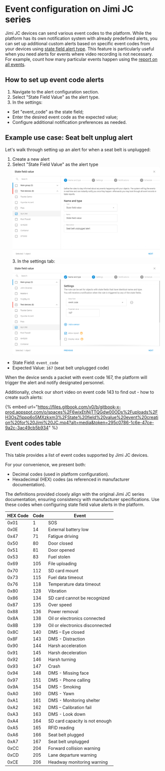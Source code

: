 # Event configuration on Jimi JC series

Jimi JC devices can send various event codes to the platform. While the platform has its own notification system with already predefined alerts, you can set up additional custom alerts based on specific event codes from your devices using [state field alert type](https://docs.navixy.com/user-guide/state-field-value). This feature is particularly useful when you need alerts for events where video recording is not necessary. For example, count how many particular events happen using the [report on all events](https://docs.navixy.com/user-guide/report-on-all-events).

## How to set up event code alerts

1. Navigate to the alert configuration section.
2. Select "State Field Value" as the alert type.
3. In the settings:

* Set "event\_code" as the state field;
* Enter the desired event code as the expected value;
* Configure additional notification preferences as needed.

## Example use case: Seat belt unplug alert

Let's walk through setting up an alert for when a seat belt is unplugged:

1. Create a new alert
2. Select "State Field Value" as the alert type\
   ![Example Use Case Seat Belt Alert - Setting alert type](attachments/browser_KjcUn9UmiH.png) \
   3\. In the settings tab:\
   ![Live example - Setting event code 167 for seat belt unplug detection](attachments/image-20241024-092818.png)

* State Field: `event_code`
* Expected Value: `167` (seat belt unplugged code)

When the device sends a packet with event code 167, the platform will trigger the alert and notify designated personnel.

Additionally, check our short video on event code 143 to find out - how to create such alerts:

{% embed url="https://files.gitbook.com/v0/b/gitbook-x-prod.appspot.com/o/spaces%2F6wixEtiNjTTQGdw00ODs%2Fuploads%2FH3OsZfippp6o5MXzkxm3%2FState%20field%20value%20event%20creation%20for%20Jimi%20JC.mp4?alt=media&token=295c0786-1c6e-47ce-9a2c-3ac49cb5b934" %}

## Event codes table

This table provides a list of event codes supported by Jimi JC devices.

For your convenience, we present both:

* Decimal codes (used in platform configuration).
* Hexadecimal (HEX) codes (as referenced in manufacturer documentation).

The definitions provided closely align with the original Jimi JC series documentation, ensuring consistency with manufacturer specifications. Use these codes when configuring state field value alerts in the platform.

| HEX Code | Code | Event                           |
| -------- | ---- | ------------------------------- |
| 0x01     | 1    | SOS                             |
| 0x0E     | 14   | External battery low            |
| 0x47     | 71   | Fatigue driving                 |
| 0x50     | 80   | Door closed                     |
| 0x51     | 81   | Door opened                     |
| 0x53     | 83   | Fuel stolen                     |
| 0x69     | 105  | File uploading                  |
| 0x70     | 112  | SD card mount                   |
| 0x73     | 115  | Fuel data timeout               |
| 0x76     | 118  | Temperature data timeout        |
| 0x80     | 128  | Vibration                       |
| 0x86     | 134  | SD card cannot be recognized    |
| 0x87     | 135  | Over speed                      |
| 0x88     | 136  | Power removal                   |
| 0x8A     | 138  | Oil or electronics connected    |
| 0x8B     | 139  | Oil or electronics disconnected |
| 0x8C     | 140  | DMS – Eye closed                |
| 0x8F     | 143  | DMS - Distraction               |
| 0x90     | 144  | Harsh acceleration              |
| 0x91     | 145  | Harsh deceleration              |
| 0x92     | 146  | Harsh turning                   |
| 0x93     | 147  | Crash                           |
| 0x94     | 148  | DMS - Missing face              |
| 0x97     | 151  | DMS - Phone calling             |
| 0x9A     | 154  | DMS - Smoking                   |
| 0xA0     | 160  | DMS - Yawn                      |
| 0xA1     | 161  | DMS - Monitoring shelter        |
| 0xA2     | 162  | DMS – Calibration fail          |
| 0xA3     | 163  | DMS - Look down                 |
| 0xA4     | 164  | SD card capacity is not enough  |
| 0xA5     | 165  | RFID reading                    |
| 0xA6     | 166  | Seat belt plugged               |
| 0xA7     | 167  | Seat belt unplugged             |
| 0xCC     | 204  | Forward collision warning       |
| 0xCD     | 205  | Lane departure warning          |
| 0xCE     | 206  | Headway monitoring warning      |
